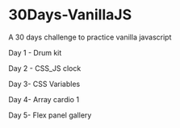 # 30Days-VanillaJS  

A 30 days challenge to practice vanilla javascript  

Day 1 - Drum kit  

Day 2 - CSS_JS clock  

Day 3- CSS Variables  

Day 4- Array cardio 1  

Day 5- Flex panel gallery  




